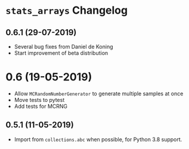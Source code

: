 # `stats_arrays` Changelog

## 0.6.1 (29-07-2019)

* Several bug fixes from Daniel de Koning
* Start improvement of beta distribution

# 0.6 (19-05-2019)

* Allow `MCRandomNumberGenerator` to generate multiple samples at once
* Move tests to pytest
* Add tests for MCRNG

## 0.5.1 (11-05-2019)

* Import from `collections.abc` when possible, for Python 3.8 support.
